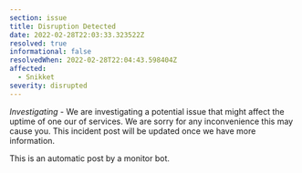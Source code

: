 ```yaml
---
section: issue
title: Disruption Detected
date: 2022-02-28T22:03:33.323522Z
resolved: true
informational: false
resolvedWhen: 2022-02-28T22:04:43.598404Z
affected:
  - Snikket
severity: disrupted
---
```

*Investigating* - We are investigating a potential issue that might affect the uptime of one our of services. We are sorry for any inconvenience this may cause you. This incident post will be updated once we have more information.

This is an automatic post by a monitor bot.
        
